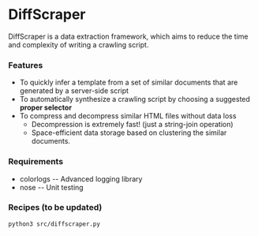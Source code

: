 # DiffScraper
DiffScraper is a data extraction framework, which aims to reduce the time and complexity of writing a crawling script.

### Features
  * To quickly infer a template from a set of similar documents that are generated by a server-side script
  * To automatically synthesize a crawling script by choosing a suggested **proper selector**
  * To compress and decompress similar HTML files without data loss
    * Decompression is extremely fast! (just a string-join operation)
    * Space-efficient data storage based on clustering the similar documents.

### Requirements
  * colorlogs -- Advanced logging library
  * nose -- Unit testing

### Recipes (to be updated)
```
python3 src/diffscraper.py
```



